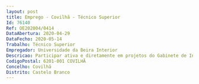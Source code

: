 ```yaml
--- 
layout: post
title: Emprego - Covilhã - Técnico Superior
Id: 76140
Ref: OE202004/0414
DataAbertura: 2020-04-29
DataFecho: 2020-05-14
Trabalho: Técnico Superior
Empregador: Universidade da Beira Interior
Descricao: Participar ativa e diretamente em projetos do Gabinete de Inovação e Desenvolvimento e apoiar os investigadores no desenvolvimento de projetos de I&D e sua candidatura a programas de financiamento nacionais e internacionais  Proporcionar a informação institucional, administrativa e financeira necessária para instruir as candidaturas às diversas fontes de financiamento  Organizar e apresentar sessões institucionais de esclarecimento e de apoio à submissão e preparação de candidaturas a Programas de Financiamento Nacionais e Internacionais  Elaborar candidaturas a Programas de Financiamento Nacionais e Internacionais  Recolher ativamente e disseminar a informação sobre programas e organizações nacionais e internacionais que suportem a investigação científica e o desenvolvimento tecnológico.
CodigoPostal: 6201-001 COVILHÃ
Concelho: Covilhã
Distrito: Castelo Branco
--- 
```

